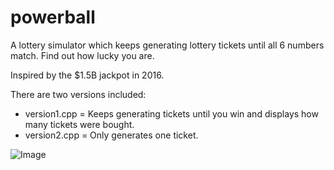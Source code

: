 # powerball
A lottery simulator which keeps generating lottery tickets until all 6 numbers match. Find out how lucky you are. 

Inspired by the $1.5B jackpot in 2016.

There are two versions included:  
  * version1.cpp =  Keeps generating tickets until you win and displays how many tickets were bought. 
  * version2.cpp = Only generates one ticket.  

![Image](https://i.imgur.com/t2WAedZ.png)
